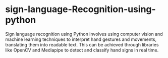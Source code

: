 # sign-language-Recognition-using-python
Sign language recognition using Python involves using computer vision and machine learning techniques to interpret hand gestures and movements, translating them into readable text. This can be achieved through libraries like OpenCV and Mediapipe to detect and classify hand signs in real time.
